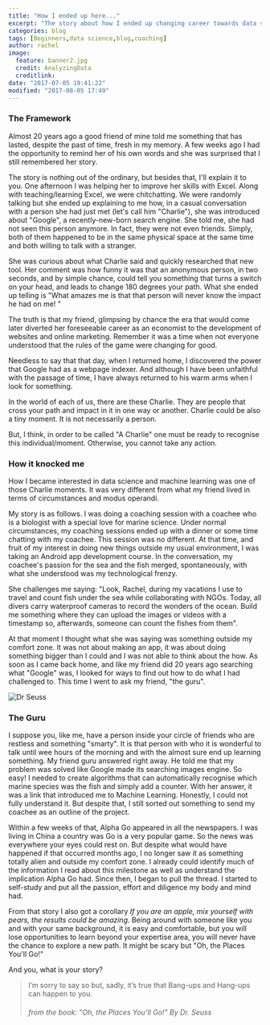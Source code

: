 ```yaml
---
title: "How I ended up here..."
excerpt: "The story about how I ended up changing career towards data science."
categories: blog
tags: [Beginners,data science,blog,coaching]
author: rachel
image:
  feature: banner2.jpg
  credit: AnalyzingData
  creditlink:
date: "2017-07-05 19:41:22"
modified: "2017-08-05 17:49"
---
```


<h3><b>The Framework</b></h3>

Almost 20 years ago a good friend of mine told me something that has lasted, despite the past of time, fresh in my memory. A few weeks ago I had the opportunity to remind her of his own words and she was surprised that I still remembered her story.

The story is nothing out of the ordinary, but besides that, I'll explain it to you. One afternoon I was helping her to improve her skills with Excel. Along with teaching/learning Excel, we were chitchatting. We were randomly talking but she ended up explaining to me how, in a casual conversation with a person she had just met (let's call him "Charlie"), she was introduced about "Google", a recently-new-born search engine. She told me,  she had not seen this person anymore. In fact, they were not even friends. Simply, both of them happened to be in the same physical space at the same time and both willing to talk with a stranger.

She was curious about what Charlie said and quickly researched that new tool. Her comment was how funny it was that an anonymous person, in two seconds, and by simple chance, could tell you something that turns a switch on your head, and leads to change 180 degrees your path. What she ended up telling is "What amazes me is that that person will never know the impact he had on me! "

The truth is that my friend, glimpsing by chance the era that would come later diverted her foreseeable career as an economist to the development of websites and online marketing. Remember it was a time when not everyone understood that the rules of the game were changing for good.

Needless to say that that day, when I returned home, I discovered the power that Google had as a webpage indexer. And although I have been unfaithful with the passage of time, I have always returned to his warm arms when I look for something.

In the world of each of us, there are these Charlie. They are people that cross your path and impact in it in one way or another. Charlie could be also a tiny moment. It is not necessarily a person.

But, I think, in order to be called "A Charlie" one must be ready to recognise this individual/moment. Otherwise, you cannot take any action.

<h3><b>How it knocked me</b></h3>

How I became interested in data science and machine learning was one of those Charlie moments. It was very different from what my friend lived in terms of circumstances and modus operandi.

My story is as follows. I was doing a coaching session with a coachee who is a biologist with a special love for marine science. Under normal circumstances, my coaching sessions ended up with a dinner or some time chatting with my coachee. This session was no different. At that time, and fruit of my interest in doing new things outside my usual environment, I was taking an Android app development course. In the conversation, my coachee's passion for the sea and the fish merged, spontaneously, with what she understood was my technological frenzy.

She challenges me saying: "Look, Rachel, during my vacations  I use to travel and count fish under the sea while collaborating with NGOs. Today, all divers carry waterproof cameras to record the wonders of the ocean. Build me something where they can upload the images or videos with a timestamp so, afterwards, someone can count the fishes from them".

At that moment I thought what she was saying was something outside my comfort zone. It was not about making an app, it was about doing something bigger than I could and I was not able to think about the how. As soon as I came back home, and like my friend did 20 years ago searching what "Google" was, I looked for ways to find out how to do what I had challenged to. This time I went to ask my friend, "the guru".

![Dr Seuss](https://images-na.ssl-images-amazon.com/images/I/71zqXqhXL7L.png)

<h3><b>The Guru</b></h3>

I suppose you, like me, have a person inside your circle of friends who are restless and something "smarty". It is that person with who it is wonderful to talk until wee hours of the morning and with the almost sure end up learning something. My friend guru answered right away. He told me that my problem was solved like Google made its searching images engine. So easy! I needed to create algorithms that can automatically recognise which marine species was the fish and simply add a counter. With her answer, it was a link that introduced me to Machine Learning. Honestly, I could not fully understand it. But despite that, I still sorted out something to send my coachee as an outline of the project.

Within a few weeks of that, Alpha Go appeared in all the newspapers. I was living in China a country was Go is a very popular game. So the news was everywhere your eyes could rest on. But despite what would have happened if that occurred months ago, I no longer saw it as something totally alien and outside my comfort zone. I already could identify much of the information I read about this milestone as well as understand the implication Alpha Go had. Since then, I began to pull the thread. I started to self-study and put all the passion, effort and diligence my body and mind had.

From that story I also got a corollary _If you are an apple, mix yourself with pears, the results could be amazing._ Being around with someone like you and with your same background, it is easy and comfortable, but you will lose opportunities to learn beyond your expertise area, you will never have the chance to explore a new path. It might be scary but "Oh, the Places You'll Go!"

And you, what is your story?

  >I’m sorry to say so
  >but, sadly, it’s true
  >that Bang-ups
  >and Hang-ups
  >can happen to you.
  ><h6>from the book: "Oh, the Places You’ll Go!"
  >By Dr. Seuss</h6>
